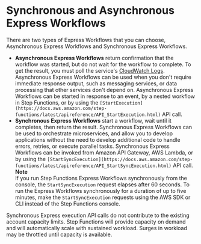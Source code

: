 # Synchronous and Asynchronous Express Workflows<a name="concepts-express-synchronous"></a>

There are two types of Express Workflows that you can choose, Asynchronous Express Workflows and Synchronous Express Workflows\. 
+  **Asynchronous Express Workflows** return confirmation that the workflow was started, but do not wait for the workflow to complete\. To get the result, you must poll the service's [CloudWatch Logs](cw-logs.md)\. Asynchronous Express Workflows can be used when you don't require immediate response output, such as messaging services, or data processing that other services don't depend on\. Asynchronous Express Workflows can be started in response to an event, by a nested workflow in Step Functions, or by using the `[StartExecution](https://docs.aws.amazon.com/step-functions/latest/apireference/API_StartExecution.html)` API call\. 
+  **Synchronous Express Workflows** start a workflow, wait until it completes, then return the result\. Synchronous Express Workflows can be used to orchestrate microservices, and allow you to develop applications without the need to develop additional code to handle errors, retries, or execute parallel tasks\. Synchronous Express Workflows can be invoked from Amazon API Gateway, AWS Lambda, or by using the `[StartSyncExecution](https://docs.aws.amazon.com/step-functions/latest/apireference/API_StartSyncExecution.html)` API call\. 
**Note**  
If you run Step Functions Express Workflows synchronously from the console, the `StartSyncExecution` request elapses after 60 seconds\. To run the Express Workflows synchronously for a duration of up to five minutes, make the `StartSyncExecution` requests using the AWS SDK or CLI instead of the Step Functions console\.

  Synchronous Express execution API calls do not contribute to the existing account capacity limits\. Step Functions will provide capacity on demand and will automatically scale with sustained workload\. Surges in workload may be throttled until capacity is available\. 